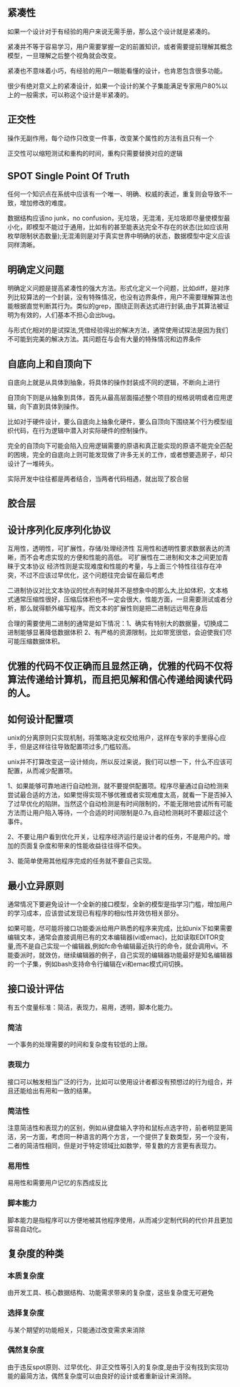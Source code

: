 
## 紧凑性
如果一个设计对于有经验的用户来说无需手册，那么这个设计就是紧凑的。

紧凑并不等于容易学习，用户需要掌握一定的前置知识，或者需要提前理解其概念模型，一旦理解之后整个视角就会改变。

紧凑也不意味着小巧，有经验的用户一眼能看懂的设计，也肯恩包含很多功能。

很少有绝对意义上的紧凑设计，如果一个设计的某个子集能满足专家用户80%以上的一般需求，可以称这个设计是半紧凑的。



## 正交性
操作无副作用，每个动作只改变一件事，改变某个属性的方法有且只有一个

正交性可以缩短测试和重构的时间，重构只需要替换对应的逻辑

## SPOT     Single Point Of Truth
任何一个知识点在系统中应该有一个唯一、明确、权威的表述，重复则会导致不一致，增加修改的难度。

数据结构应该no junk，no confusion，无垃圾，无混淆，无垃圾即尽量使模型最小化，即模型不能过于通用，比如有的甚至能表达完全不存在的状态(比如应该用枚举限制状态数量);无混淆则是对于真实世界中明确的状态，数据模型中定义应该同样清晰。

## 明确定义问题
明确定义问题是提高紧凑性的强大方法。形式化定义一个问题，比如diff，是对序列比较算法的一个封装，没有特殊情况，也没有边界条件，用户不需要理解算法也能根据直觉判断其行为。类似的grep，围绕正则表达式进行封装,由于其算法被证明为有效的，人们基本不担心会出bug。

与形式化相对的是试探法,凭借经验得出的解决方法，通常使用试探法是因为我们不可能到完美的解决方法。其问题在与会有大量的特殊情况和边界条件

## 自底向上和自顶向下

自底向上就是从具体到抽象，将具体的操作封装成不同的逻辑，不断向上进行

自顶向下则是从抽象到具体，首先从最高层面描述整个项目的规格说明或者应用逻辑，向下直到具体到操作。

比如对于硬件设计，要么自底向上抽象化硬件，要么自顶向下围绕某个行为模型组织代码，在行为逻辑中潜入对实际硬件的控制操作。

完全的自顶向下可能会陷入应用逻辑需要的原语和真正能实现的原语不能完全匹配的困境，完全的自底向上则可能发现做了许多无关的工作，或者想要造房子，却只设计了一堆砖头。

实际开发中往往都是两者结合，当两者代码相遇，就出现了胶合层

## 胶合层


## 设计序列化反序列化协议

互用性，透明性，可扩展性，存储/处理经济性
互用性和透明性要求数据表达的清晰，而不会考虑实现的方便和性能的高低。
可扩展性在二进制和文本之间更加青睐于文本协议
经济性则是实现难度和性能的考量，与上面三个特性往往存在冲突，不过不应该过早优化，这个问题往完会留在最后考虑

二进制协议对比文本协议的忧点有时候并不是想象中的那么大,比如体积，文本格式通常压缩性很好，压缩后体积也不一定会很大，性能方面，一旦需要测试或者分析，那么就得额外编写程序。而文本的扩展性则是把二进制远远甩在身后

合理的需要使用二进制的通常是如下情况：1、确实有特别大的数据量，切换成二进制能够显著降低数据体积 2、有严格的资源限制，比如带宽很低，会迫使我们尽可能压缩数据体积。


## 优雅的代码不仅正确而且显然正确，优雅的代码不仅将算法传递给计算机，而且把见解和信心传递给阅读代码的人。


## 如何设计配置项
unix的分离原则只实现机制，将策略决定权交给用户，这样在专家的手里得心应手，但是这样往往导致配置项过多,门槛较高。

unix并不打算改变这一设计倾向，所以反过来说，我们可以想一下，什么不应该可配置，从而减少配置项。

1、如果能够可靠地进行自动检测，就不要提供配置项。程序尽量通过自动检测来尝试最合适的方法，如果觉得实现不够优雅或者实现难度太高，就看一下是否掉入了过早优化的陷阱。当然这个自动检测是有时间限制的，不能无限地尝试所有可能方法而让用户陷入等待，一个合适的时间限制是0.7s,自动检测耗时不要超过这个事件。

2、不要让用户看到优化开关，让程序经济运行是设计者的任务，不是用户的。增加的页面复杂度和带来的性能收益往往得不偿失。

3、能简单使用其他程序完成的任务就不要自己实现。


## 最小立异原则
通常情况下要避免设计一个全新的接口模型，全新的模型是指学习门槛，增加用户的学习成本，应该尝试发现已有程序的相似性并效仿相关部分。

如果可能，尽可能将接口功能委派给用户熟悉的程序来完成，比如unix下如果需要编辑文本，通常会直接调用已有的文本编辑器(vi或emac)，比如读取EDITOR变量,而不是自己实现一个编辑器,例如fc命令编辑最近执行的命令，就会调用vi。不能委派时，就效仿，继续编辑器的例子，自己实现的编辑器功能最好是知名编辑器的一个子集，例如bash支持命令行编辑在vi和emac模式间切换。


## 接口设计评估
有五个度量标准：简洁，表现力，易用，透明，脚本化能力。

### 简洁
一个事务的处理需要的时间和复杂度有较低的上限。

### 表现力
接口可以触发相当广泛的行为，比如可以使用设计者都没有预想过的行为组合，并且还能给出有用和一致的结果。

### 简洁性
注意简洁性和表现力的区别，例如从键盘输入字符和鼠标点选字符，前者明显更简洁，另一方面，考虑同一种语言的两个方言，一个提供了复数类型，另一个没有，二者的简洁性相同，但是对于特定领域比如数学，带复数的方言更有表现力。

### 易用性
易用性和需要用户记忆的东西成反比

### 脚本能力
脚本能力是指程序可以方便地被其他程序使用，从而减少定制代码的代价并且更加容易自动化。


## 复杂度的种类

### 本质复杂度
由开发工具、核心数据结构、功能需求带来的复杂度，这些复杂度无可避免

### 选择复杂度
与某个期望的功能相关，只能通过改变需求来消除

### 偶然复杂度
由于违反spot原则、过早优化、非正交性等引入的复杂度,是由于没有找到实现功能的最简方法，偶然复杂度可以由良好的设计或者重新设计来消除。

